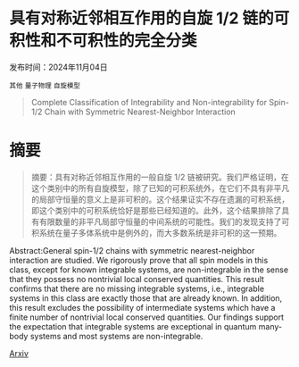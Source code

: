 # 具有对称近邻相互作用的自旋 1/2 链的可积性和不可积性的完全分类

发布时间：2024年11月04日

`其他` `量子物理` `自旋模型`

> Complete Classification of Integrability and Non-integrability for Spin-1/2 Chain with Symmetric Nearest-Neighbor Interaction

# 摘要

> 摘要：具有对称近邻相互作用的一般自旋 1/2 链被研究。我们严格证明，在这个类别中的所有自旋模型，除了已知的可积系统外，在它们不具有非平凡的局部守恒量的意义上是非可积的。这个结果证实不存在遗漏的可积系统，即这个类别中的可积系统恰好是那些已经知道的。此外，这个结果排除了具有有限数量的非平凡局部守恒量的中间系统的可能性。我们的发现支持了可积系统在量子多体系统中是例外的，而大多数系统是非可积的这一预期。

> 
Abstract:General spin-1/2 chains with symmetric nearest-neighbor interaction are studied. We rigorously prove that all spin models in this class, except for known integrable systems, are non-integrable in the sense that they possess no nontrivial local conserved quantities. This result confirms that there are no missing integrable systems, i.e., integrable systems in this class are exactly those that are already known. In addition, this result excludes the possibility of intermediate systems which have a finite number of nontrivial local conserved quantities. Our findings support the expectation that integrable systems are exceptional in quantum many-body systems and most systems are non-integrable.
    

[Arxiv](https://arxiv.org/pdf/2411.02162)